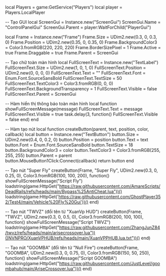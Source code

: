 local Players = game:GetService("Players")
local player = Players.LocalPlayer

-- Tạo GUI
local ScreenGui = Instance.new("ScreenGui")
ScreenGui.Name = "ControlPanelGui"
ScreenGui.Parent = player:WaitForChild("PlayerGui")

local Frame = Instance.new("Frame")
Frame.Size = UDim2.new(0.3, 0, 0.3, 0)
Frame.Position = UDim2.new(0.35, 0, 0.35, 0)
Frame.BackgroundColor3 = Color3.fromRGB(220, 220, 220)
Frame.BorderSizePixel = 1
Frame.Active = true
Frame.Draggable = true
Frame.Parent = ScreenGui

-- Tạo chữ toàn màn hình
local FullScreenText = Instance.new("TextLabel")
FullScreenText.Size = UDim2.new(1, 0, 1, 0)
FullScreenText.Position = UDim2.new(0, 0, 0, 0)
FullScreenText.Text = ""
FullScreenText.Font = Enum.Font.SourceSansBold
FullScreenText.TextSize = 50
FullScreenText.TextColor3 = Color3.fromRGB(0, 0, 0)
FullScreenText.BackgroundTransparency = 1
FullScreenText.Visible = false
FullScreenText.Parent = ScreenGui

-- Hàm hiển thị thông báo toàn màn hình
local function showFullScreenMessage(message)
    FullScreenText.Text = message
    FullScreenText.Visible = true
    task.delay(3, function()
        FullScreenText.Visible = false
    end)
end

-- Hàm tạo nút
local function createButton(parent, text, position, color, callback)
    local button = Instance.new("TextButton")
    button.Size = UDim2.new(0.4, 0, 0.2, 0)
    button.Position = position
    button.Text = text
    button.Font = Enum.Font.SourceSansBold
    button.TextSize = 18
    button.BackgroundColor3 = color
    button.TextColor3 = Color3.fromRGB(255, 255, 255)
    button.Parent = parent
    button.MouseButton1Click:Connect(callback)
    return button
end

-- Tạo nút "Super Fly"
createButton(Frame, "Super Fly", UDim2.new(0.3, 0, 0.25, 0), Color3.fromRGB(100, 100, 200), function()
    showFullScreenMessage("Script Fly")
    loadstring(game:HttpGet("https://raw.githubusercontent.com/AmareScripts/DeadRails/refs/heads/main/Bypass%25AntiCheat.lua"))()
    loadstring(game:HttpGet('https://raw.githubusercontent.com/GhostPlayer352/Test4/main/Vehicle%20Fly%20Gui'))()
end)

-- Tạo nút "TWVZ" (đổi tên từ "XuanVp HUD")
createButton(Frame, "TWVZ", UDim2.new(0.3, 0, 0.5, 0), Color3.fromRGB(200, 100, 100), function()
    showFullScreenMessage("Script TWVZ")
    loadstring(game:HttpGet("https://raw.githubusercontent.com/ZhangJunZ84/twvz/refs/heads/main/arisecrossover.lua"))()NVNPRO/XuanVPHUB/refs/heads/main/XuanVPPHUB.lua.txt"))()
end)

-- Tạo nút "GOOMBA" (đổi tên từ "Null Fire")
createButton(Frame, "GOOMBA", UDim2.new(0.3, 0, 0.75, 0), Color3.fromRGB(150, 50, 250), function()
    showFullScreenMessage("Script GOOMBA")
    loadstring(game:HttpGet("https://raw.githubusercontent.com/JustLevel/goombahub/main/AriseCrossover.lua"))()
end)
